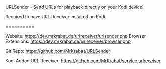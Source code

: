URLSender - Send URLs for playback directly on your Kodi device!

Required to have URL Receiver installed on Kodi.

==========


Website: https://dev.mrkrabat.de/urlreceiver/urlsender.php
Browser Extensions: https://dev.mrkrabat.de/urlreceiver/browser.php

Git Repo: https://github.com/MrKrabat/URLSender

Kodi Addon URL Receiver: https://github.com/MrKrabat/service.urlreceiver
